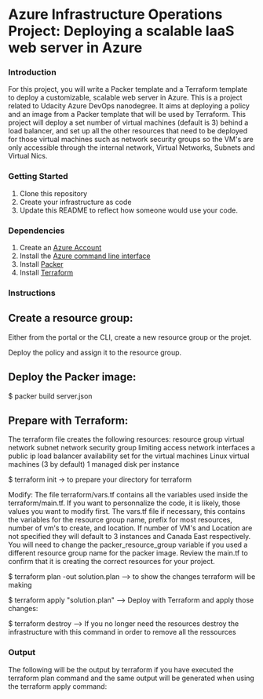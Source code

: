 # Azure Infrastructure Operations Project: Deploying a scalable IaaS web server in Azure

### Introduction
For this project, you will write a Packer template and a Terraform template to deploy a customizable, scalable web server in Azure.
This is a project related to Udacity Azure DevOps nanodegree. It aims at deploying a policy and an image from a Packer template that will be used by Terraform.
This project will deploy a set number of virtual machines (default is 3) behind a load balancer, and set up all the other resources that need to be deployed for those virtual machines such as network security groups so the VM's are only accessible through the internal network, Virtual Networks, Subnets and Virtual Nics.

### Getting Started
1. Clone this repository
2. Create your infrastructure as code
3. Update this README to reflect how someone would use your code.

### Dependencies
1. Create an [Azure Account](https://portal.azure.com) 
2. Install the [Azure command line interface](https://docs.microsoft.com/en-us/cli/azure/install-azure-cli?view=azure-cli-latest)
3. Install [Packer](https://www.packer.io/downloads)
4. Install [Terraform](https://www.terraform.io/downloads.html)

### Instructions
Create a resource group:
------------------------
Either from the portal or the CLI, create a new resource group or the projet.

Deploy the policy and assign it to the resource group.

Deploy the Packer image:
-------------------------
$ packer build server.json

Prepare with Terraform:
-----------------------
The terraform file creates the following resources:
resource group
virtual network
subnet
network security group limiting access
network interfaces
a public ip
load balancer
availability set for the virtual machines
Linux virtual machines (3 by default)
1 managed disk per instance

$ terraform init -> to prepare your directory for terraform

Modify:
The file terraform/vars.tf contains all the variables used inside the terraform/main.tf. If you want to personnalize the code, it is likely, those values you want to modify first. The vars.tf file if necessary, this contains the variables for the resource group name, prefix for most resources, number of vm's to create, and location. If number of VM's and Location are not specified they will default to 3 instances and Canada East respectively. You will need to change the packer_resource_group variable if you used a different resource group name for the packer image.
Review the main.tf to confirm that it is creating the correct resources for your project.

$ terraform plan -out solution.plan  --> to show the changes terraform will be making

$ terraform apply "solution.plan"  --> Deploy with Terraform and apply those changes:

$ terraform destroy  --> If you no longer need the resources destroy the infrastructure with this command in order to remove all the ressources


### Output
The following will be the output by terraform if you have executed the terraform plan command and the same output will be generated when using the terraform apply command:
